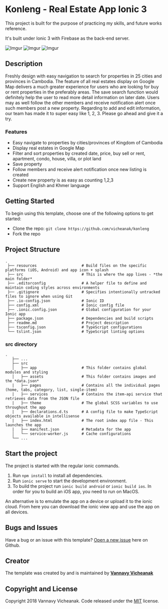 # Konleng - Real Estate App Ionic 3

This project is built for the purpose of practicing my skills, and future works reference. 

It's built under Ionic 3 with Firebase as the back-end server.

![Imgur](https://i.imgur.com/rZyNh7k.jpg=100x200)
![Imgur](https://i.imgur.com/21K6vJM.jpg)
![Imgur](https://i.imgur.com/SOlyJQk.jpg)

## Description
Freshly design with easy navigation to search for properties in 25 cities and provinces in Cambodia. The feature of all real estates display on Google Map delivers a much greater experience for users who are looking for buy or rent properties in the preferably areas. The save search function would definitely help the user to read more detail information on later date. Users may as well follow the other members and receive notification alert once such members post a new property. Regarding to add and edit information, our team has made it to super easy like 1, 2, 3. Please go ahead and give it a try.

### Features
* Easy navigate to properties by cities/provinces of Kingdom of Cambodia
* Display real estates in Google Map
* Filter and sort properties by created date, price, buy sell or rent, apartment, condo, house, villa, or plot land
* Save property
* Follow members and receive alert notification once new listing is created
* Create new property is as easy as counting 1,2,3
* Support English and Khmer language

## Getting Started

To begin using this template, choose one of the following options to get started:
* Clone the repo: `git clone https://github.com/vicheanak/konleng`
* Fork the repo

## Project Structure

```
.
 ├── resources                    # Build files on the specific platforms (iOS, Android) and app icon + splash
 ├── src                          # This is where the app lives - *the main folder*
 ├── .editorconfig                # A helper file to define and maintain coding styles across environments
 ├── .gitignore                   # Specifies intentionally untracked files to ignore when using Git
 ├── .io-config.json              # Ionic ID
 ├── config.xml                   # Ionic config file
 ├── .ionic.config.json           # Global configuration for your Ionic app
 ├── package.json                 # Dependencies and build scripts
 ├── readme.md                    # Project description
 ├── tsconfig.json                # TypeScript configurations
 └── tslint.json                  # TypeScript linting options
```

### src directory
```
.
   ├── ...
   ├── src                       
   │   ├── app                    # This folder contains global modules and styling
   │   ├── assets                 # This folder contains images and the *data.json*
   |   ├── pages                  # Contains all the individual pages (home, tabs, category, list, single-item)
   |   ├── services               # Contains the item-api service that retrieves data from the JSON file
   |   ├── theme                  # The global SCSS variables to use throughout the app
   |   ├── declarations.d.ts      # A config file to make TypeScript objects available in intellisense
   |   ├── index.html             # The root index app file - This launches the app
   |   ├── manifest.json          # Metadata for the app
   │   └── service-worker.js      # Cache configurations
   └── ...
```


## Start the project
The project is started with the regular ionic commands.

1. Run `npm install` to install all dependencies.
2. Run `ionic serve` to start the development environment.
3. To build the project run `ionic build android` or `ionic build ios`. In order for you to build an iOS app, you need to run on MacOS.

An alternative is to emulate the app on a device or upload it to the ionic cloud. From here you can download the ionic view app and use the app on all devices.

## Bugs and Issues

Have a bug or an issue with this template? [Open a new issue](https://github.com/vicheanak/konleng/issues) here on Github.

## Creator

The template was created by and is maintained by **[Vannavy Vicheanak](https://medium.com/@vicheanak)**

## Copyright and License

Copyright 2018 Vannavy Vicheanak. Code released under the [MIT](https://github.com/vicheanak/konleng/blob/master/LICENSE) license.